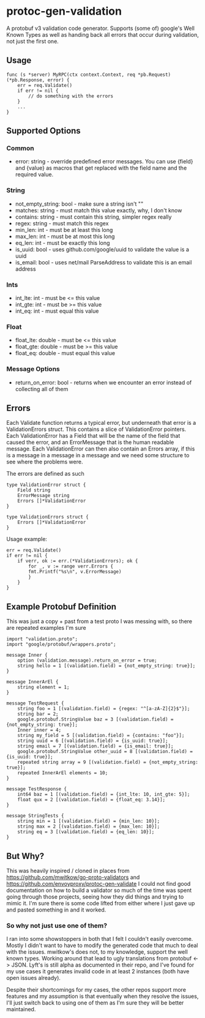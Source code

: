 # protoc-gen-validation

A protobuf v3 validation code generator.  Supports (some of) google's Well Known Types as well as handing back all errors
that occur during validation, not just the first one.

## Usage
```
func (s *server) MyRPC(ctx context.Context, req *pb.Request) (*pb.Response, error) {
    err = req.Validate()
    if err != nil {
        // do something with the errors
    }
    ...
}
```

## Supported Options
### Common
* error: string - override predefined error messages.  You can use {field} and {value} as macros that get replaced with the
field name and the required value.

### String
* not_empty_string: bool - make sure a string isn't ""
* matches: string - must match this value exactly, why, I don't know
* contains: string - must contain this string, simpler regex really
* regex: string - must match this regex
* min_len: int - must be at least this long
* max_len: int - must be at most this long
* eq_len: int - must be exactly this long
* is_uuid: bool - uses github.com/google/uuid to validate the value is a uuid
* is_email: bool - uses net/mail ParseAddress to validate this is an email address

### Ints
* int_lte: int - must be <= this value
* int_gte: int - must be >= this value
* int_eq: int - must equal this value

### Float
* float_lte: double - must be <= this value
* float_gte: double - must be >= this value
* float_eq: double - must equal this value

### Message Options
* return_on_error: bool - returns when we encounter an error instead of collecting all of them

## Errors
Each Validate function returns a typical error, but underneath that error is a ValidationErrors struct.  This contains a slice 
of ValidationError pointers.  Each ValidationError has a Field that will be the name of the field that caused the error, and
an ErrorMessage that is the human readable message.  Each ValidationError can then also contain an Errors array, if this is a 
message in a message in a message and we need some structure to see where the problems were.

The errors are defined as such
```
type ValidationError struct {
    Field string
    ErrorMessage string
    Errors []*ValidationError
}

type ValidationErrors struct {
    Errors []*ValidationError
}
```

Usage example:
```
err = req.Validate()
if err != nil {
    if verr, ok := err.(*ValidationErrors); ok {
        for _, v := range verr.Errors {
	    fmt.Printf("%s\n", v.ErrorMessage)
        }
    }
}
```

## Example Protobuf Definition
This was just a copy + past from a test proto I was messing with, so there are repeated examples I'm sure
```
import "validation.proto";
import "google/protobuf/wrappers.proto";

message Inner {
	option (validation.message).return_on_error = true;
	string hello = 1 [(validation.field) = {not_empty_string: true}];
}

message InnerArEl {
	string element = 1;
}

message TestRequest {
	string foo = 1 [(validation.field) = {regex: "^[a-zA-Z]{2}$"}];
	string bar = 2;
	google.protobuf.StringValue baz = 3 [(validation.field) = {not_empty_string: true}];
	Inner inner = 4;
	string my_field = 5 [(validation.field) = {contains: "foo"}];
	string uuid = 6 [(validation.field) = {is_uuid: true}];
	string email = 7 [(validation.field) = {is_email: true}];
	google.protobuf.StringValue other_uuid = 8 [(validation.field) = {is_uuid: true}];
	repeated string array = 9 [(validation.field) = {not_empty_string: true}];
	repeated InnerArEl elements = 10;
}

message TestResponse {
	int64 baz = 1 [(validation.field) = {int_lte: 10, int_gte: 5}];
	float qux = 2 [(validation.field) = {float_eq: 3.14}];
}

message StringTests {
	string min = 1 [(validation.field) = {min_len: 10}];
	string max = 2 [(validation.field) = {max_len: 10}];
	string eq = 3 [(validation.field) = {eq_len: 10}];
}
```

## But Why?
This was heavily inspired / cloned in places from https://github.com/mwitkow/go-proto-validators 
and https://github.com/envoyproxy/protoc-gen-validate I could not find good documentation on how to build a validator so 
much of the time was spent going through those projects, seeing how they did things and trying to mimic it.  I'm sure there
is some code lifted from either where I just gave up and pasted something in and it worked.

### So why not just use one of them?
I ran into some showstoppers in both that I felt I couldn't easily overcome.  Mostly I didn't want to have to modify the
generated code that much to deal with the issues.  mwitkow's does not, to my knowledge, support the well known types.  Working
around that lead to ugly translations from protobuf <-> JSON.  Lyft's is still alpha as documented in their repo, and I've 
found for my use cases it generates invalid code in at least 2 instances (both have open issues already).

Despite their shortcomings for my cases, the other repos support more features and my assumption is that eventually when they
resolve the issues, I'll just switch back to using one of them as I'm sure they will be better maintained.

